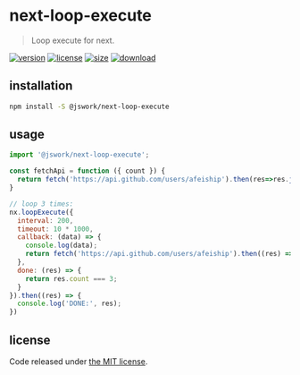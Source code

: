 # next-loop-execute
> Loop execute for next.

[![version][version-image]][version-url]
[![license][license-image]][license-url]
[![size][size-image]][size-url]
[![download][download-image]][download-url]

## installation
```bash
npm install -S @jswork/next-loop-execute
```

## usage
```js
import '@jswork/next-loop-execute';

const fetchApi = function ({ count }) {
  return fetch('https://api.github.com/users/afeiship').then(res=>res.json());
}

// loop 3 times:
nx.loopExecute({
  interval: 200,
  timeout: 10 * 1000,
  callback: (data) => {
    console.log(data);
    return fetch('https://api.github.com/users/afeiship').then((res) => res.json());
  },
  done: (res) => {
    return res.count === 3;
  }
}).then((res) => {
  console.log('DONE:', res);
})
```

## license
Code released under [the MIT license](https://github.com/afeiship/next-loop-execute/blob/master/LICENSE.txt).

[version-image]: https://img.shields.io/npm/v/@jswork/next-loop-execute
[version-url]: https://npmjs.org/package/@jswork/next-loop-execute

[license-image]: https://img.shields.io/npm/l/@jswork/next-loop-execute
[license-url]: https://github.com/afeiship/next-loop-execute/blob/master/LICENSE.txt

[size-image]: https://img.shields.io/bundlephobia/minzip/@jswork/next-loop-execute
[size-url]: https://github.com/afeiship/next-loop-execute/blob/master/dist/next-loop-execute.min.js

[download-image]: https://img.shields.io/npm/dm/@jswork/next-loop-execute
[download-url]: https://www.npmjs.com/package/@jswork/next-loop-execute
